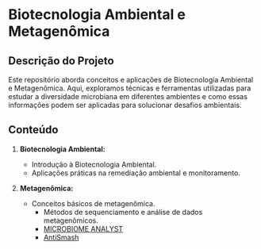 # Biotecnologia Ambiental e Metagenômica

## Descrição do Projeto

Este repositório aborda conceitos e aplicações de Biotecnologia Ambiental e Metagenômica. Aqui, exploramos técnicas e ferramentas utilizadas para estudar a diversidade microbiana em diferentes ambientes e como essas informações podem ser aplicadas para solucionar desafios ambientais.

## Conteúdo

1. **Biotecnologia Ambiental:**
   - Introdução à Biotecnologia Ambiental.
   - Aplicações práticas na remediação ambiental e monitoramento.

2. **Metagenômica:**
   - Conceitos básicos de metagenômica.
     - Métodos de sequenciamento e análise de dados metagenômicos.
     - [MICROBIOME ANALYST](https://www.microbiomeanalyst.ca/)
     - [AntiSmash](https://antismash.secondarymetabolites.org/#!/start)

